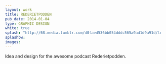 ```yaml
---
layout: work
title: REDERIETPODDEN
pub_date: 2014-01-04
type: GRAPHIC DESIGN
white: true
splash: "http://68.media.tumblr.com/d0faed536bb054dddc565a9ad1d9a91d/tumblr_ot5ihnRUvP1s771xno2_1280.jpg"
splashbw:
images: 
---
```

Idea and design for the awesome podcast Rederietpodden.
